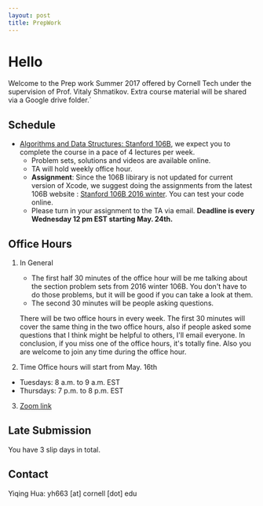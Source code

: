 ```yaml
---
layout: post
title: PrepWork
---
```


# Hello

Welcome to the Prep work Summer 2017 offered by Cornell Tech under the supervision of Prof. Vitaly Shmatikov. 
Extra course material will be shared via a Google drive folder.`

## Schedule

- [Algorithms and Data Structures: Stanford 106B](https://see.stanford.edu/Course/CS106B), we expect you to complete the course in a pace of 4 lectures per week.
     * Problem sets, solutions and videos are available online. 
     * TA will hold weekly office hour.
     * **Assignment**: Since the 106B libirary is not updated for current version of Xcode, we suggest doing the assignments from the latest 106B website : [Stanford 106B 2016 winter](http://web.stanford.edu/class/archive/cs/cs106b/cs106b.1164/). You can test your code online.
     * Please turn in your assignment to the TA via email. **Deadline is every Wednesday 12 pm EST starting May. 24th.**

## Office Hours

1. In General 

   - The first half 30 minutes of the office hour will be me talking about the section problem sets from 2016 winter 106B. You don't have to do those problems, but it will be good if you can take a look at them.
   - The second 30 minutes will be people asking questions. 

   There will be two office hours in every week. The first 30 minutes will cover the same thing in the two office hours, also if people asked some questions that I think might be helpful to others, I'll email everyone.
   In conclusion, if you miss one of the office hours, it's totally fine. Also you are welcome to join any time during the office hour.

2. Time
Office hours will start from May. 16th
- Tuesdays: 8 a.m. to 9 a.m. EST
- Thursdays: 7 p.m. to 8 p.m. EST


3. [Zoom link](https://zoom.us/j/500825568)

## Late Submission

You have 3 slip days in total.

## Contact

Yiqing Hua: yh663 [at] cornell [dot] edu 


